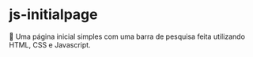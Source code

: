 # js-initialpage
🚀 Uma página inicial simples com uma barra de pesquisa feita utilizando HTML, CSS e Javascript.

